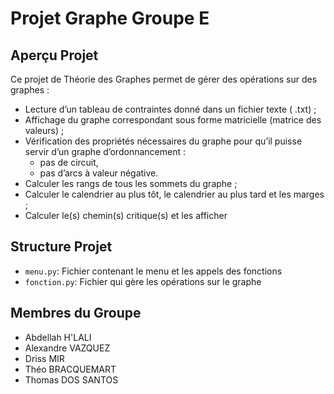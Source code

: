 # Projet Graphe Groupe E

## Aperçu Projet

Ce projet de Théorie des Graphes permet de gérer des opérations sur des graphes :

-  Lecture d’un tableau de contraintes donné dans un fichier texte ( .txt) ;
-  Affichage du graphe correspondant sous forme matricielle (matrice des valeurs) ;
-  Vérification des propriétés nécessaires du graphe pour qu’il puisse servir d’un graphe d’ordonnancement :
   -  pas de circuit,
   -  pas d’arcs à valeur négative.
-  Calculer les rangs de tous les sommets du graphe ;
-  Calculer le calendrier au plus tôt, le calendrier au plus tard et les marges ;
-  Calculer le(s) chemin(s) critique(s) et les afficher

## Structure Projet

-  `menu.py`: Fichier contenant le menu et les appels des fonctions
-  `fonction.py`: Fichier qui gère les opérations sur le graphe

## Membres du Groupe

-  Abdellah H'LALI
-  Alexandre VAZQUEZ
-  Driss MIR
-  Théo BRACQUEMART
-  Thomas DOS SANTOS

